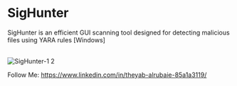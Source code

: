 # SigHunter
SigHunter is an efficient GUI scanning tool designed for detecting malicious files using YARA rules [Windows]
<br />
<br />

![SigHunter-1 2](https://github.com/user-attachments/assets/08cd89d3-66eb-4c9a-9534-03f88175919d)

Follow Me:
https://www.linkedin.com/in/theyab-alrubaie-85a1a3119/
